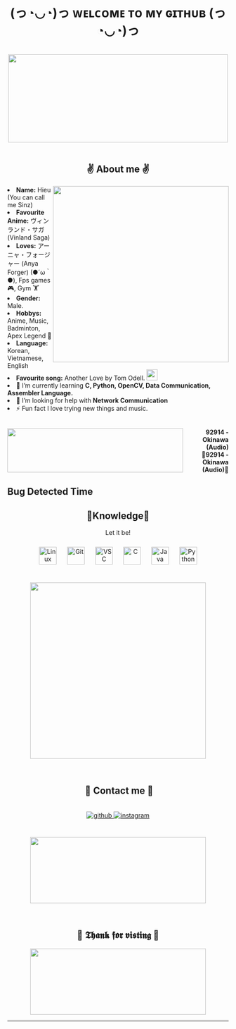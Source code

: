 <h1 align="center">(っ◔◡◔)っ ᴡᴇʟᴄᴏᴍᴇ ᴛᴏ ᴍʏ ɢɪᴛʜᴜʙ (っ◔◡◔)っ </h1>
<body>
<br>
<div align="center">
<img src="https://c.tenor.com/eSFzJJh0T9IAAAAC/idolish7-i7.gif" width="500" height = "200">
</div>
<br>

<h2 align="center"> ✌ About me ✌ </h2>
<div>
<img src="https://c.tenor.com/OHbP43mQJh4AAAAC/free-natsuya.gifv" align="right" width="400" >
<li>
<b>Name:</b> Hieu (You can call me Sinz)</li>
<li>
<b>Favourite Anime:</b> ヴィンランド・サガ (Vinland Saga)
</li>
<li>
<b>Loves:</b> アーニャ・フォージャー (Anya Forger) (●´ω｀●), Fps games 🎮, Gym 🏋️‍
</li>
<li>
<b>Gender:</b> Male.
</li>
<li>
<b>Hobbys:</b>  Anime, Music, Badminton, Apex Legend 🐉
</li>
<li>
<b>Language:</b>  Korean, Vietnamese, English
</li>
<li>
<b>Favourite song:</b> Another Love by Tom Odell.  <img src ="https://upload.wikimedia.org/wikipedia/commons/7/74/Spotify_App_Logo.svg" width="25px"/>
</li>

<li>🌱 I’m currently learning <b>C, Python, OpenCV, Data Communication, Assembler Language.</b>

<li>🤝 I’m looking for help with <b>Network Communication</b>

<li>⚡ Fun fact </b>I love trying new things and music.</b>
</li>


<br>

<p align="right"><a href = "https://www.youtube.com/watch?v=KzHOPckFmwc"><img src = "https://image.bugsm.co.kr/album/images/500/201479/20147936.jpg" width = "400" height="100" align = "left"/></a>
    <b>92914 - Okinawa (Audio)<br>
                  🎵92914 - Okinawa (Audio)🎵</b></p>

</div>




<h2 align=""> Bug Detected Time</h2>

<div align = "center"><h2 align="center"> 🔎Knowledge📖 </h2>
<p align = "center">Let it be! <br></p>
<p align = "center">
<img style="margin: 10px" src="https://profilinator.rishav.dev/skills-assets/linux-original.svg" alt="Linux" height="40" />  
<img style="margin: 10px" src="https://profilinator.rishav.dev/skills-assets/git-scm-icon.svg" alt="Git" height="40" />  
<img style="margin: 10px" src="https://upload.wikimedia.org/wikipedia/commons/9/9a/Visual_Studio_Code_1.35_icon.svg" alt="VSC" height="40" />  
<img style="margin: 10px" src="https://profilinator.rishav.dev/skills-assets/c-original.svg" alt="C" height="40" />  
<img style="margin: 10px" src="https://profilinator.rishav.dev/skills-assets/java-original-wordmark.svg" alt="Java" height="40" />  
<img style="margin: 10px" src="https://profilinator.rishav.dev/skills-assets/python-original.svg" alt="Python" height="40" />  
 
 <br><img src = "https://c.tenor.com/GkYhGt8XF1kAAAAC/gon-and-killua-hxh.gif" width ="400"/>
</div>



<br>

<h2 align ="center"> 📝 Contact me 📝</h2>
<br> 
<div align="center">
<a href="https://github.com/sinzonit" target="_blank">
<img src=https://img.shields.io/badge/github-%2324292e.svg?&style=for-the-badge&logo=github&logoColor=white alt=github style="margin-bottom: 5px;" />
</a>
<a href="https://www.instagram.com/__.dlwogh/" target="_blank">
<img src=https://img.shields.io/badge/instagram-99acee.svg?&style=for-the-badge&logo=instagram&logoColor=red alt=instagram style="margin-bottom: 10px;" />
</a>

<br><img src = "https://c.tenor.com/hd8ist3bcakAAAAd/spy-family-anya-anya-blame.gif" width = "400" height = "150"/>
</div>  


</div>  
<br>
<div>
<h2 align="center"> 💖 𝕿𝖍𝖆𝖓𝖐 𝖋𝖔𝖗 𝖛𝖎𝖘𝖙𝖎𝖓𝖌 💖</h2>
<div align="center">
<img src="https://media.tenor.com/XC6WMTebka0AAAAd/%EA%B0%90%EC%82%AC%ED%95%A9%EB%8B%88%EB%8B%A4-thank-you.gif" width = "400" height = " 150">
</div>


<hr>
